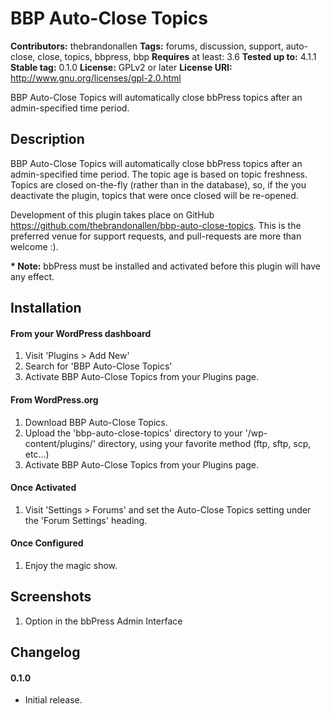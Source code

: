 # BBP Auto-Close Topics
**Contributors:** thebrandonallen
**Tags:** forums, discussion, support, auto-close, close, topics, bbpress, bbp
**Requires** at least: 3.6
**Tested up to:** 4.1.1
**Stable tag:** 0.1.0
**License:** GPLv2 or later
**License URI:** http://www.gnu.org/licenses/gpl-2.0.html

BBP Auto-Close Topics will automatically close bbPress topics after an admin-specified time period.

## Description

BBP Auto-Close Topics will automatically close bbPress topics after an admin-specified time period. The topic age is based on topic freshness. Topics are closed on-the-fly (rather than in the database), so, if the you deactivate the plugin, topics that were once closed will be re-opened.

Development of this plugin takes place on GitHub https://github.com/thebrandonallen/bbp-auto-close-topics. This is the preferred venue for support requests, and pull-requests are more than welcome :).

__* Note:__ bbPress must be installed and activated before this plugin will have any effect.

## Installation

#### From your WordPress dashboard

1. Visit 'Plugins > Add New'
2. Search for 'BBP Auto-Close Topics'
3. Activate BBP Auto-Close Topics from your Plugins page.

#### From WordPress.org

1. Download BBP Auto-Close Topics.
2. Upload the 'bbp-auto-close-topics' directory to your '/wp-content/plugins/' directory, using your favorite method (ftp, sftp, scp, etc...)
3. Activate BBP Auto-Close Topics from your Plugins page.

#### Once Activated

1. Visit 'Settings > Forums' and set the Auto-Close Topics setting under the 'Forum Settings' heading.

#### Once Configured

1. Enjoy the magic show.

## Screenshots
1. Option in the bbPress Admin Interface

## Changelog

#### 0.1.0
* Initial release.
